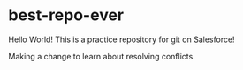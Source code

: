 # best-repo-ever
Hello World!
This is a practice repository for git on Salesforce!

Making a change to learn about resolving conflicts. 

